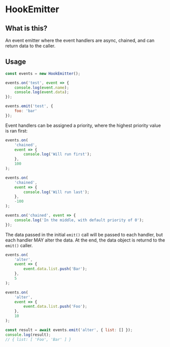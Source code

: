 # HookEmitter

## What is this?

An event emitter where the event handlers are async, chained, and can return data to the caller.

## Usage

```javascript
const events = new HookEmitter();

events.on('test', event => {
    console.log(event.name);
    console.log(event.data);
});

events.emit('test', {
    foo: 'bar'
});
```

Event handlers can be assigned a priority, where the highest priority value is ran first:

```javascript
events.on(
    'chained',
    event => {
        console.log('Will run first');
    },
    100
);

events.on(
    'chained',
    event => {
        console.log('Will run last');
    },
    -100
);

events.on('chained', event => {
    console.log('In the middle, with default priority of 0');
});
```

The data passed in the initial `emit()` call will be passed to each handler, but each handler MAY alter the data. At the end, the data object is returnd to the `emit()` caller.

```javascript
events.on(
    'alter',
    event => {
        event.data.list.push('Bar');
    },
    5
);

events.on(
    'alter',
    event => {
        event.data.list.push('Foo');
    },
    10
);

const result = await events.emit('alter', { list: [] });
console.log(result);
// { list: [ 'Foo', 'Bar' ] }
```
